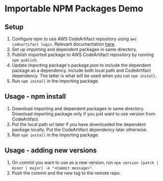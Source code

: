 # Importable NPM Packages Demo

## Setup

1. Configure npm to use AWS CodeArtifact repository using `aws codeartifact login`. Relevant documentation [here](https://docs.aws.amazon.com/codeartifact/latest/ug/npm-auth.html).
2. Set up importing and dependent packages in same directory.
3. Publish imported package to AWS CodeArtifact repository by running `npm publish`.
4. Update importing package's package.json to include the dependent package as a dependency. Include both local path and CodeArtifact dependency. The latter is what will be used when you run `npm install`.
5. Run `npm install` in the importing package.

## Usage - npm install

1. Download importing and dependent packages in same directory. Download importing package only if you just want to use version from CodeArtifact.
2. Put the local path url later if you have downloaded the dependent package locally. Put the CodeArtifact dependency later otherwise.
3. Run `npm install` in the importing package.


## Usage - adding new versions

1. On commit you want to use as a new version, run `npm version [patch | minor | major] -m "<Commit message>"`.
2. Push the commit and the new tag to the remote repo.